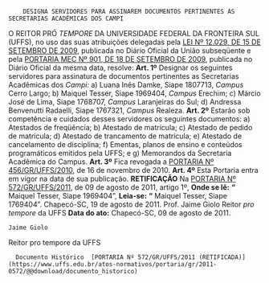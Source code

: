         DESIGNA SERVIDORES PARA ASSINAREM DOCUMENTOS PERTINENTES ÀS SECRETARIAS ACADÊMICAS DOS CAMPI  

 O REITOR PRÓ *TEMPORE*  DA UNIVERSIDADE FEDERAL DA FRONTEIRA SUL (UFFS), no uso das suas atribuições delegadas pela [LEI Nº 12.029, DE 15 DE SETEMBRO DE 2009](http://www.planalto.gov.br/ccivil_03/_Ato2007-2010/2009/Lei/L12029.htm), publicada no Diário Oficial da União subseqüente e pela [PORTARIA MEC Nº 901, DE 18 DE SETEMBRO DE 2009](http://portal.mec.gov.br/dmdocuments/port901.pdf), publicada no Diário Oficial da mesma data, resolve:   **Art. 1º**  Designar os seguintes servidores para assinatura de documentos pertinentes as Secretarias Acadêmicas dos *Campi:* a) Luana Inês Damke, Siape 1807713, *Campus*  Cerro Largo; b) Maiquel Tesser, Siape 1969404, *Campus*  Erechim; c) Márcio José de Lima, Siape 1768707, *Campus*  Laranjeiras do Sul; d) Andressa Benvenutti Radaelli, Siape 1767321, *Campus*  Realeza.   **Art. 2º**  Estarão sob competência e cuidados desses servidores os seguintes documentos: a) Atestados de freqüência; b) Atestado de matrícula; c) Atestado de pedido de matrícula; d) Atestado de trancamento de matrícula; e) Atestado de cancelamento de disciplina; f) Ementas, planos de ensino e conteúdos programáticos emitidos pela UFFS; e g) Memorandos da Secretaria Acadêmica do Campus.   **Art. 3º**  Fica revogada a [PORTARIA Nº 456/GR/UFFS/2010](https://www.uffs.edu.br/atos-normativos/portaria/gr/2010-0456), de 16 de novembro de 2010.   **Art. 4º**  Esta Portaria entra em vigor na data de sua publicação.   **RETIFICAÇÃO**   Na [PORTARIA Nº 572/GR/UFFS/2011](https://www.uffs.edu.br/atos-normativos/portaria/gr/2011-0572), de 09 de agosto de 2011, artigo 1º,   **Onde se lê:** **“** Maiquel Tesser, Siape 1969404”,   **Leia-se:** **“** Maiquel Tesser, Siape 1769404”.   Chapecó-SC, 19 de agosto de 2011.   Prof. Jaime Giolo Reitor *pro tempore*  da UFFS      **Data do ato:** Chapecó-SC, 09 de agosto de 2011.   
 

    Jaime Giolo   
 Reitor pro tempore da UFFS 

      Documento Histórico  [PORTARIA Nº 572/GR/UFFS/2011 (RETIFICADA)](https://www.uffs.edu.br/atos-normativos/portaria/gr/2011-0572/@@download/documento_historico)     
      